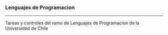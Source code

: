 ### Lenguajes de Programacion

---

Tareas y controles del ramo de Lenguajes de Programacion de la Universidad de Chile
